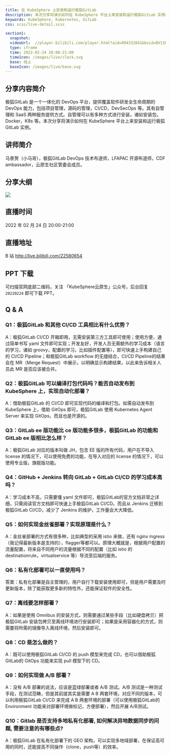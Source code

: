 ```yaml
---
title: 在 KubeSphere 上安装和运行极狐GitLab
description: 本次分享将演示如何在 KubeSphere 平台上来安装和运行极狐GitLab 实例。
keywords: KubeSphere, Kubernetes, GitLab
css: scss/live-detail.scss

section1:
  snapshot: 
  videoUrl:  //player.bilibili.com/player.html?aid=894332841&bvid=BV13P4y1c7Pd&cid=516352531&page=1&high_quality=1
  type: iframe
  time: 2022-02-24 20:00-21:00
  timeIcon: /images/live/clock.svg
  base: 线上
  baseIcon: /images/live/base.svg
---
```

## 分享内容简介

极狐GitLab 是一个一体化的 DevOps 平台，提供覆盖软件研发全生命周期的 DevOps 能力，包括项目管理，源码的管理，CI/CD，DevSecOps 等。其有自管理和 SaaS 两种服务提供方式。自管理可以有多种方式进行安装，诸如安装包，Docker，K8s 等。本次分享将演示如何在 KubeSphere 平台上来安装和运行极狐GitLab 实例。

## 讲师简介

马景贺（小马哥），极狐GitLab DevOps 技术布道师，LFAPAC 开源布道师，CDF ambassador，云原生社区管委会成员。

## 分享大纲

![](https://pek3b.qingstor.com/kubesphere-community/images/gitlab0224-live.png)

## 直播时间

2022 年 02 月 24 日 20:00-21:00

## 直播地址

B 站  http://live.bilibili.com/22580654

## PPT 下载

可扫描官网底部二维码，关注 「KubeSphere云原生」公众号，后台回复 `20220224` 即可下载 PPT。

## Q & A 

### Q1：极狐GitLab 和其他 CI/CD 工具相比有什么优势？

A：极狐GitLab CI/CD 开箱即用，无需安装第三方工具即可使用；使用方便，通过简单书写 yaml 文件即可实现；开发友好，开发人员无需额外的学习成本（语言的学习，诸如 groovy，配置的学习，比如插件配置等），即可快速上手构建自己的 CI/CD Pipeline；和极狐GitLab workflow 的无缝结合，CI/CD Pipeline的结果会在 MR（Merge Request）中展示，以明确显示构建结果，以此来告诉相关人员此 MR 是否应该被合并。

### Q2：极狐GitLab 可以编译打包代码吗？能否自动发布到 KubeSphere 上，实现自动化部署？

A：借助极狐GitLab 的 CI/CD 即可实现代码的编译和打包。如需自动发布到 KubeSphere 上，借助 GitOps 即可，极狐GitLab 使用 Kubernetes Agent Server 来实现 GitOps，而且也是开源的。

### Q3：GitLab ee 版功能比 ce 版功能多很多，极狐GitLab 的功能和 GitLab ee 版相比怎么样？

A：极狐GitLab 对应的版本叫做 JH，包含 EE 版的所有代码，用户在不导入 license 的情况下，可以使用免费的功能，在导入对应的 license 的情况下，可以使用专业版，旗舰版功能。

### Q4：GitHub + Jenkins 转向 GitLab + GitLab CI/CD 的学习成本高吗？

A：学习成本不高，只需要懂 yaml 文件即可，极狐GitLab的官方文档非常之详细，只需阅读官方文档即可快速上手极狐GitLab CI/CD。而且从 Jenkins 迁移到极狐GitLab CI/CD，减少了 Jenkins 的维护，工作量会大大降低。

### Q5：如何实现金丝雀部署？实现原理是什么？

A：金丝雀部署的方式有很多种，比如典型的采用 istio 来做，还有 nginx ingress（我记得最新版本是支持的），flagger等都可以。原理大概就是，根据用户配置的流量配置，将来自不同用户的流量根据不同的配置（比如 istio 的 destinationrule，virtualservice 等）导流至后端的服务。

### Q6：私有化部署可以一直使用吗？
答案：私有化部署是自主管理的，用户自行下载安装使用即可，但是用户需要及时更新版本，除了能获取更多新的特性外，还能保证软件的安全性。

### Q7：离线要怎样部署？

A：如果是使用 Omnibus 的安装方式，则需要通过某些手段（比如硬盘拷贝）把极狐GitLab 安装包拷贝至离线环境进行安装即可；如果是采用容器化的方式，则需要将所需的镜像导入离线环境，然后安装即可。

### Q8：CD 是怎么做的？

A：既可以使用极狐GitLab CI/CD 的 push 模型来完成 CD，也可以借助极狐GitLab的 GitOps 功能来实现 pull 模型下的 CD。

### Q9：如何实现做 A/B 部署？

A：没有 A/B 部署的说法，应该是蓝绿部署或者 A/B 测试。A/B 测试是一种测试手段，在测试范畴，但是其前提其实是需要 A B 两套环境，对应不同的版本，可以利用极狐GitLab CI/CD 来完成 A B 两套环境的部署（可以使用极狐GitLab的 Environment 功能来对部署环境做标记，方便部署），然后开展 A/B测试。

### Q10：Gitlab 是否支持多地私有化部署, 如何解决异地数据同步的问题, 需要注意的有哪些点?

A：极狐GitLab 在私有化部署下的 GEO 架构，可以实现多地域部署，在保证高可用的同时，还能提高不同操作（clone，push等）的效率。


